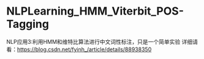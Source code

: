 # NLPLearning_HMM_Viterbit_POS-Tagging
NLP应用3:利用HMM和维特比算法进行中文词性标注，只是一个简单实验 
详细请看：https://blog.csdn.net/fyinh_/article/details/88938350
